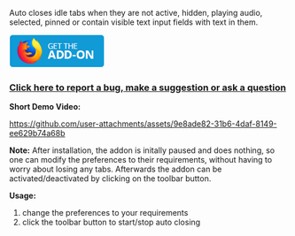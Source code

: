 Auto closes idle tabs when they are not active, hidden, playing audio, selected,
pinned or contain visible text input fields with text in them.

[![](https://raw.githubusercontent.com/igorlogius/igorlogius/main/geFxAddon.png)](https://addons.mozilla.org/firefox/addon/auto-close-tabs/)

### [Click here to report a bug, make a suggestion or ask a question](https://github.com/igorlogius/igorlogius/issues/new/choose)

<b>Short Demo Video: </b>

https://github.com/user-attachments/assets/9e8ade82-31b6-4daf-8149-ee629b74a68b

<b>Note:</b>
After installation, the addon is initally paused and does nothing, so one can
modify the preferences to their requirements, without having to worry about
losing any tabs. Afterwards the addon can be activated/deactivated by
clicking on the toolbar button. 

<b>Usage:</b>
<ol>
  <li>change the preferences to your requirements</li>
  <li>
    click the toolbar button to start/stop auto closing
  </li>
</ol>
